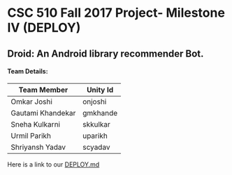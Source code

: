 # CSC 510 Fall 2017 Project- Milestone IV (DEPLOY)

## Droid: An Android library recommender Bot.


#### Team Details:     

| Team Member   | Unity Id   | 
| ------------- | ------------  | 
| Omkar Joshi | onjoshi |
| Gautami Khandekar | gmkhande | 
| Sneha Kulkarni | skkulkar | 
| Urmil Parikh | uparikh |
| Shriyansh Yadav | scyadav |  


Here is a link to our [DEPLOY.md](https://github.ncsu.edu/uparikh/CSC-510-Bot-Controller/blob/master/DEPLOY.md)
